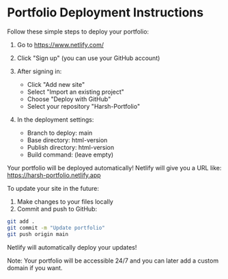 # Portfolio Deployment Instructions

Follow these simple steps to deploy your portfolio:

1. Go to https://www.netlify.com/
2. Click "Sign up" (you can use your GitHub account)
3. After signing in:
   - Click "Add new site"
   - Select "Import an existing project"
   - Choose "Deploy with GitHub"
   - Select your repository "Harsh-Portfolio"

4. In the deployment settings:
   - Branch to deploy: main
   - Base directory: html-version
   - Publish directory: html-version
   - Build command: (leave empty)

Your portfolio will be deployed automatically! Netlify will give you a URL like: 
https://harsh-portfolio.netlify.app

To update your site in the future:
1. Make changes to your files locally
2. Commit and push to GitHub:
```bash
git add .
git commit -m "Update portfolio"
git push origin main
```
Netlify will automatically deploy your updates!

Note: Your portfolio will be accessible 24/7 and you can later add a custom domain if you want.
